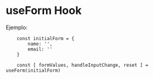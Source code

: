 # useForm Hook

Ejemplo:
```
    const initialForm = {
        name: '',
        email: ''
    }
    
    const [ formValues, handleInputChange, reset ] = useForm(initialForm)

```
